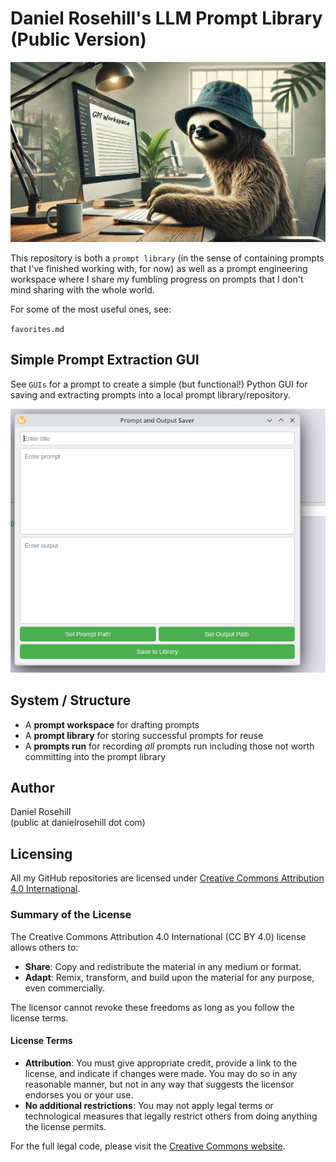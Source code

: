 # Daniel Rosehill's LLM Prompt Library (Public Version)

![Prompting sloth](/images/banner.webp)

This repository is both a `prompt library`  (in the sense of containing prompts that I've finished working with, for now) as well as a prompt engineering workspace where I share my fumbling progress on prompts that I don't mind sharing with the whole world. 

For some of the most useful ones, see:

`favorites.md`

## Simple Prompt Extraction GUI

See `GUIs` for a prompt to create a simple (but functional!) Python GUI for saving and extracting prompts into a local prompt library/repository.

![alt text](Screenshots/1.png)

## System / Structure

- A **prompt workspace** for drafting prompts
- A **prompt library** for storing successful prompts for reuse
- A **prompts run** for recording *all* prompts run including those not worth committing into the prompt library 

 ## Author
 
 Daniel Rosehill  
 (public at danielrosehill dot com)
 
 ## Licensing
 
 All my GitHub repositories are licensed under [Creative Commons Attribution 4.0 International](https://creativecommons.org/licenses/by/4.0/).
 
 ### Summary of the License
 The Creative Commons Attribution 4.0 International (CC BY 4.0) license allows others to:
 - **Share**: Copy and redistribute the material in any medium or format.
 - **Adapt**: Remix, transform, and build upon the material for any purpose, even commercially.
 
 The licensor cannot revoke these freedoms as long as you follow the license terms.
 
 #### License Terms
 - **Attribution**: You must give appropriate credit, provide a link to the license, and indicate if changes were made. You may do so in any reasonable manner, but not in any way that suggests the licensor endorses you or your use.
 - **No additional restrictions**: You may not apply legal terms or technological measures that legally restrict others from doing anything the license permits.
 
 For the full legal code, please visit the [Creative Commons website](https://creativecommons.org/licenses/by/4.0/legalcode).